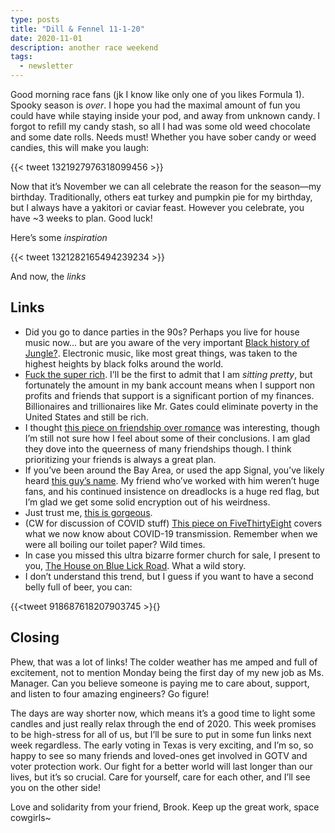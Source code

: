 ```yaml
---
type: posts
title: "Dill & Fennel 11-1-20"
date: 2020-11-01
description: another race weekend
tags:
  - newsletter
---
```


Good morning race fans (jk I know like only one of you likes Formula 1). Spooky season is _over_. I hope you had the maximal amount of fun you could have while staying inside your pod, and away from unknown candy. I forgot to refill my candy stash, so all I had was some old weed chocolate and some date rolls. Needs must! Whether you have sober candy or weed candies, this will make you laugh:

{{< tweet 1321927976318099456 >}}

Now that it’s November we can all celebrate the reason for the season—my birthday. Traditionally, others eat turkey and pumpkin pie for my birthday, but I always have a yakitori or caviar feast. However you celebrate, you have ~3 weeks to plan. Good luck!

Here’s some _inspiration_

{{< tweet 1321282165494239234 >}}

And now, the _links_

## Links

- Did you go to dance parties in the 90s? Perhaps you live for house music now... but are you aware of the very important [Black history of Jungle?](https://mixmag.net/feature/the-gentrification-of-jungle). Electronic music, like most great things, was taken to the highest heights by black folks around the world.
- [Fuck the super rich](http://www.stilldrinking.org/the-problem-with-bill-gates). I’ll be the first to admit that I am _sitting pretty_, but fortunately the amount in my bank account means when I support non profits and friends that support is a significant portion of my finances. Billionaires and trillionaires like Mr. Gates could eliminate poverty in the United States and still be rich. 
- I thought [this piece on friendship over romance](https://www.theatlantic.com/family/archive/2020/10/people-who-prioritize-friendship-over-romance/616779/) was interesting, though I’m still not sure how I feel about some of their conclusions. I am glad they dove into the queerness of many friendships though. I think prioritizing your friends is always a great plan.
- If you’ve been around the Bay Area, or used the app Signal, you’ve likely heard [this guy’s name](https://www.newyorker.com/magazine/2020/10/26/taking-back-our-privacy/amp). My friend who’ve worked with him weren’t huge fans, and his continued insistence on dreadlocks is a huge red flag, but I’m glad we get some solid encryption out of his weirdness.
- Just trust me, [this is gorgeous](https://www.designboom.com/art/motoi-yamamoto-salt-floating-garden-labyrinth-aigues-mortes-france-05-23-2016/).
- (CW for discussion of COVID stuff) [This piece on FiveThirtyEight](https://fivethirtyeight.com/features/what-a-summer-of-covid-19-taught-scientists-about-indoor-vs-outdoor-transmission/) covers what we now know about COVID-19 transmission. Remember when we were all boiling our toilet paper? Wild times.
- In case you missed this ultra bizarre former church for sale, I present to you, [The House on Blue Lick Road](https://waxy.org/2020/10/the-house-on-blue-lick-road/). What a wild story.
- I don’t understand this trend, but I guess if you want to have a second belly full of beer, you can:

{{<tweet 918687618207903745 >}{}

## Closing

Phew, that was a lot of links! The colder weather has me amped and full of excitement, not to mention Monday being the first day of my new job as Ms. Manager. Can you believe someone is paying me to care about, support, and listen to four amazing engineers? Go figure! 

The days are way shorter now, which means it’s a good time to light some candles and just really relax through the end of 2020. This week promises to be high-stress for all of us, but I’ll be sure to put in some fun links next week regardless. The early voting in Texas is very exciting, and I’m so, so happy to see so many friends and loved-ones get involved in GOTV and voter protection work. Our fight for a better world will last longer than our lives, but it’s so crucial. Care for yourself, care for each other, and I’ll see you on the other side!

Love and solidarity from your friend, Brook. Keep up the great work, space cowgirls~